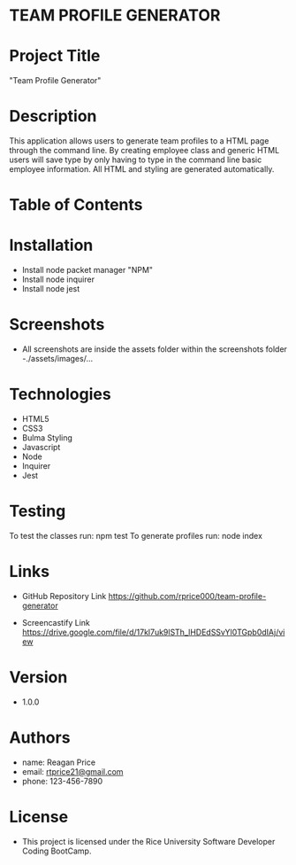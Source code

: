 # TEAM PROFILE GENERATOR

# Project Title
"Team Profile Generator" 


# Description

This application allows users to generate team profiles to a HTML page through the command line.  By creating employee class and generic HTML users will save type by only having to type in the command line basic employee information.  All HTML and styling are generated automatically.

# Table of Contents


# Installation

- Install node packet manager "NPM"
- Install node inquirer
- Install node jest

# Screenshots

- All screenshots are inside the assets folder within the screenshots folder
-./assets/images/...

# Technologies
- HTML5
- CSS3
- Bulma Styling
- Javascript
- Node
- Inquirer
- Jest

# Testing

To test the classes run: npm test
To generate profiles run: node index

# Links

- GitHub Repository Link
https://github.com/rprice000/team-profile-generator

- Screencastify Link
https://drive.google.com/file/d/17kl7uk9lSTh_lHDEdSSvYl0TGpb0dIAj/view


# Version

- 1.0.0

# Authors

- name: Reagan Price
- email: rtprice21@gmail.com
- phone: 123-456-7890

# License

- This project is licensed under the Rice University Software Developer Coding BootCamp.